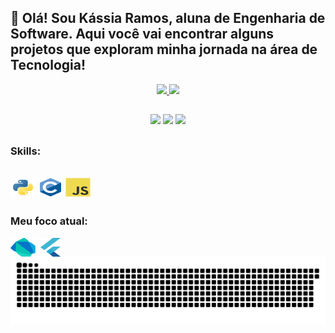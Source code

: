 ## 👋 Olá! Sou Kássia Ramos, aluna de Engenharia de Software. Aqui você vai encontrar alguns projetos que exploram minha jornada na área de Tecnologia!

<div align="center">
  <a href="https://github.com/kassia-ramos">
    <img height="160em" src="https://github-readme-stats.vercel.app/api?username=kassia-ramos&show_icons=true&theme=tokyonight&include_all_commits=true&count_private=true&hide_border=true&cache_seconds=1800"/>
    <img height="160em" src="https://github-readme-stats.vercel.app/api/top-langs/?username=kassia-ramos&layout=compact&langs_count=8&theme=tokyonight&hide_border=true&cache_seconds=1800"/>
  </a>
</div>  

##

<div align="center">
  <a href="https://www.instagram.com/kassia__ramoss" target="_blank"><img src="https://img.shields.io/badge/Instagram-E4405F?style=for-the-badge&logo=instagram&logoColor=white" target="_blank"></a> 
  <a href="https://www.linkedin.com/in/kassia-ramos-oliveira-291969254" target="_blank"><img src="https://img.shields.io/badge/LinkedIn-0077B5?style=for-the-badge&logo=linkedin&logoColor=white" target="_blank"></a> 
  <a href="mailto:SEU-EMAIL@gmail.com" target="_blank"><img src="https://img.shields.io/badge/Gmail-D14836?style=for-the-badge&logo=gmail&logoColor=white" target="_blank"></a> 
</div>

##


### Skills: 
<div style="display: inline_block"><br>
  <img align="center" alt="Kassia-Python" height="30" width="40" src="https://raw.githubusercontent.com/devicons/devicon/master/icons/python/python-original.svg">
  <img align="center" alt="Kassia-C" height="30" width="40" src="https://github.com/devicons/devicon/blob/master/icons/c/c-original.svg">
  <img align="center" alt="Kassia-JavaScript" height="30" width="40" src="https://github.com/devicons/devicon/blob/master/icons/javascript/javascript-original.svg">
</div>

##

### Meu foco atual:
<div>
  <img align="center" alt="Kassia-Dart" height="30" width="40" src="https://github.com/devicons/devicon/blob/master/icons/dart/dart-original.svg">
  <img align="center" alt="Kassia-Flutter" height="30" width="40" src="https://github.com/devicons/devicon/blob/master/icons/flutter/flutter-original.svg">
</div>

<picture>
  <source media="(prefers-color-scheme: dark)" srcset="https://raw.githubusercontent.com/kassia-ramos/kassia-ramos/output/github-contribution-grid-snake-dark.svg">
  <source media="(prefers-color-scheme: light)" srcset="https://raw.githubusercontent.com/kassia-ramos/kassia-ramos/output/github-contribution-grid-snake.svg">
  <img alt="github contribution grid snake animation" src="https://raw.githubusercontent.com/kassia-ramos/kassia-ramos/output/github-contribution-grid-snake.svg">
</picture>
